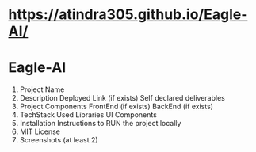 # https://atindra305.github.io/Eagle-AI/

# Eagle-AI

1. Project Name
2. Description
Deployed Link (if exists)
Self declared deliverables
3. Project Components
FrontEnd (if exists)
BackEnd (if exists)
4. TechStack Used
Libraries
UI Components
5. Installation
Instructions to RUN the project locally
6. MIT License
7. Screenshots (at least 2)
